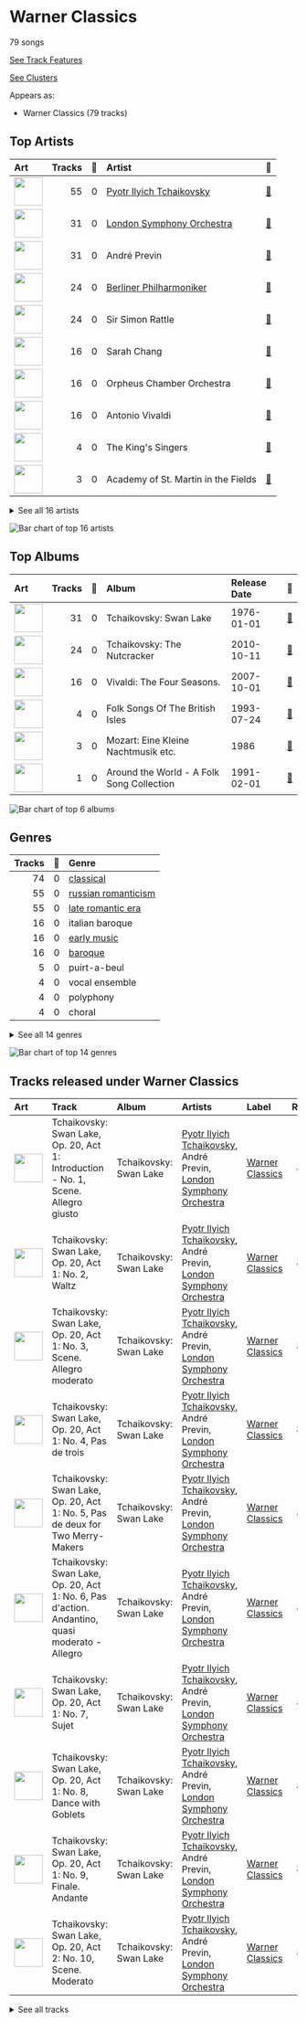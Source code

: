 # Warner Classics

79 songs

[See Track Features](audio_features.md)

[See Clusters](clusters/overview.md)

Appears as:
- Warner Classics (79 tracks)

## Top Artists

| Art | Tracks | 💚 | Artist | 🔗 |
|:---|---:|---:|:---|:---|
| <img src="https://i.scdn.co/image/9a7c31f43e22a95f6d3c57baf4f87a3a9d2b93e0" alt="" width="50" /> | 55 | 0 | [Pyotr Ilyich Tchaikovsky](../../artists/pyotr_ilyich_tchaikovsky/overview.md) | [🔗](https://open.spotify.com/artist/3MKCzCnpzw3TjUYs2v7vDA) |
| <img src="https://i.scdn.co/image/ab6761610000e5eb5a5d168879568c94e86c61aa" alt="" width="50" /> | 31 | 0 | [London Symphony Orchestra](../../artists/london_symphony_orchestra/overview.md) | [🔗](https://open.spotify.com/artist/5yxyJsFanEAuwSM5kOuZKc) |
| <img src="https://i.scdn.co/image/8680bc690ee5747b08f6a9a7566f000cce6e220b" alt="" width="50" /> | 31 | 0 | André Previn | [🔗](https://open.spotify.com/artist/2tfWguHr2nj4e8KXLKciVq) |
| <img src="https://i.scdn.co/image/ab6761610000e5eb92e0a1e423bd8590dcd43bda" alt="" width="50" /> | 24 | 0 | [Berliner Philharmoniker](../../artists/berliner_philharmoniker/overview.md) | [🔗](https://open.spotify.com/artist/6uRJnvQ3f8whVnmeoecv5Z) |
| <img src="https://i.scdn.co/image/3460fd826c1cc058c4c4134e6c695e00dcf89fa6" alt="" width="50" /> | 24 | 0 | Sir Simon Rattle | [🔗](https://open.spotify.com/artist/4GQwgdcDQwqtcHICjUNndp) |
| <img src="https://i.scdn.co/image/0a9d5ec941fbc045b93f26370c18b8bf0a659708" alt="" width="50" /> | 16 | 0 | Sarah Chang | [🔗](https://open.spotify.com/artist/5duxfFAQVkDT9g261fKlMP) |
| <img src="https://i.scdn.co/image/ab6761610000e5ebae79cc231c0bde53d5ed1f5b" alt="" width="50" /> | 16 | 0 | Orpheus Chamber Orchestra | [🔗](https://open.spotify.com/artist/35pZsti1RSA5Zv98jAm8kX) |
| <img src="https://i.scdn.co/image/9785700bae86f991f78183076861c7342a4bcf90" alt="" width="50" /> | 16 | 0 | Antonio Vivaldi | [🔗](https://open.spotify.com/artist/2QOIawHpSlOwXDvSqQ9YJR) |
| <img src="https://i.scdn.co/image/ab6761610000e5ebe4536d632bb182e3f82baaaf" alt="" width="50" /> | 4 | 0 | The King's Singers | [🔗](https://open.spotify.com/artist/5lR7yDVN4z9kahOiUSlMhe) |
| <img src="https://i.scdn.co/image/ab6761610000e5ebc8b13e554131116bf311f242" alt="" width="50" /> | 3 | 0 | Academy of St. Martin in the Fields | [🔗](https://open.spotify.com/artist/77CaCn32H4mOMQA7UElzfF) |


<details>
<summary>See all 16 artists</summary>

| Art | Tracks | 💚 | Artist | 🔗 |
|:---|---:|---:|:---|:---|
| <img src="https://i.scdn.co/image/addf4464734979a85ef71a61c421f23a6bc143ae" alt="" width="50" /> | 3 | 0 | Sir Neville Marriner | [🔗](https://open.spotify.com/artist/6NUhQz7eAEsZvjEHTKHux9) |
| <img src="https://i.scdn.co/image/ab6761610000e5eb7fa9108c6dadb8c3ec21da88" alt="" width="50" /> | 3 | 0 | [Wolfgang Amadeus Mozart](../../artists/wolfgang_amadeus_mozart/overview.md) | [🔗](https://open.spotify.com/artist/4NJhFmfw43RLBLjQvxDuRS) |
| | 1 | 0 | Andrew Busher | [🔗](https://open.spotify.com/artist/3Zbnq9cbmHkNBzUrfTe2Vb) |
| <img src="https://i.scdn.co/image/ab6761610000e5eba22072e4ee7e6a4b72b15f64" alt="" width="50" /> | 1 | 0 | Libera | [🔗](https://open.spotify.com/artist/235C4ktJ2aGIyqaBlXyg7e) |
| <img src="https://i.scdn.co/image/ab6761610000e5ebc63e900506fdff4b6177f920" alt="" width="50" /> | 1 | 0 | The Swingle Singers | [🔗](https://open.spotify.com/artist/1ZlFYysRdc6YaUH5FkxPl8) |
| <img src="https://i.scdn.co/image/ab6761610000e5eb8ce3e7c9e1c38c0edbe1528c" alt="" width="50" /> | 1 | 0 | Traditional | [🔗](https://open.spotify.com/artist/1U5zgr455OGyIkLNXvDdrf) |

</details>


![Bar chart of top 16 artists](../../images/labels/warner_classics/artists.png)

## Top Albums

| Art | Tracks | 💚 | Album | Release Date | 🔗 |
|:---|---:|---:|:---|:---|:---|
| <img src="https://i.scdn.co/image/ab67616d0000b2731d9c6602aa95abd8c5b146da" alt="" width="50" /> | 31 | 0 | Tchaikovsky: Swan Lake | 1976-01-01 | [🔗](https://open.spotify.com/album/7dVA06E7AP7P7VzPyNxQVO) |
| <img src="https://i.scdn.co/image/ab67616d0000b273f1972145094112a1268035f1" alt="" width="50" /> | 24 | 0 | Tchaikovsky: The Nutcracker | 2010-10-11 | [🔗](https://open.spotify.com/album/54Awn36ryf55PkZyOR4iwQ) |
| <img src="https://i.scdn.co/image/ab67616d0000b273377b94c377eac47079799c28" alt="" width="50" /> | 16 | 0 | Vivaldi: The Four Seasons. | 2007-10-01 | [🔗](https://open.spotify.com/album/4YpaKMCcb65yOoee75UUOh) |
| <img src="https://i.scdn.co/image/ab67616d0000b273efbc193171a2f99fe94911c6" alt="" width="50" /> | 4 | 0 | Folk Songs Of The British Isles | 1993-07-24 | [🔗](https://open.spotify.com/album/7eFKaVzp6K60oBnB2kTjwV) |
| <img src="https://i.scdn.co/image/ab67616d0000b27350f0e9f3fe510cfe42f5f2d9" alt="" width="50" /> | 3 | 0 | Mozart: Eine Kleine Nachtmusik etc. | 1986 | [🔗](https://open.spotify.com/album/5YCuibCDJrkVcS3UOAYqr9) |
| <img src="https://i.scdn.co/image/ab67616d0000b273fa70f75821d8ef6496b3ff64" alt="" width="50" /> | 1 | 0 | Around the World - A Folk Song Collection | 1991-02-01 | [🔗](https://open.spotify.com/album/2YLEK2g3iwuhW4vp02XRnn) |

![Bar chart of top 6 albums](../../images/labels/warner_classics/albums.png)

## Genres

| Tracks | 💚 | Genre |
|---:|---:|:---|
| 74 | 0 | [classical](../../genres/classical/overview.md) |
| 55 | 0 | [russian romanticism](../../genres/russian_romanticism/overview.md) |
| 55 | 0 | [late romantic era](../../genres/late_romantic_era/overview.md) |
| 16 | 0 | italian baroque |
| 16 | 0 | [early music](../../genres/early_music/overview.md) |
| 16 | 0 | [baroque](../../genres/baroque/overview.md) |
| 5 | 0 | puirt-a-beul |
| 4 | 0 | vocal ensemble |
| 4 | 0 | polyphony |
| 4 | 0 | choral |


<details>
<summary>See all 14 genres</summary>

| Tracks | 💚 | Genre |
|---:|---:|:---|
| 4 | 0 | cambridge choir |
| 4 | 0 | british choir |
| 3 | 0 | [classical era](../../genres/classical_era/overview.md) |
| 1 | 0 | gregorian chant |

</details>


![Bar chart of top 14 genres](../../images/labels/warner_classics/genres.png)

## Tracks released under Warner Classics

| Art | Track | Album | Artists | Label | Rank | 💚 | 🔗 |
|:---|:---|:---|:---|:---|---:|:---|:---|
| <img src="https://i.scdn.co/image/ab67616d0000b2731d9c6602aa95abd8c5b146da" alt="" width="50" /> | Tchaikovsky: Swan Lake, Op. 20, Act 1: Introduction - No. 1, Scene. Allegro giusto | Tchaikovsky: Swan Lake | [Pyotr Ilyich Tchaikovsky](../../artists/pyotr_ilyich_tchaikovsky/overview.md), André Previn, [London Symphony Orchestra](../../artists/london_symphony_orchestra/overview.md) | [Warner Classics](.) | 861 | | [🔗](https://open.spotify.com/track/5tNUaNoIMdJcdHGj25a7gD) |
| <img src="https://i.scdn.co/image/ab67616d0000b2731d9c6602aa95abd8c5b146da" alt="" width="50" /> | Tchaikovsky: Swan Lake, Op. 20, Act 1: No. 2, Waltz | Tchaikovsky: Swan Lake | [Pyotr Ilyich Tchaikovsky](../../artists/pyotr_ilyich_tchaikovsky/overview.md), André Previn, [London Symphony Orchestra](../../artists/london_symphony_orchestra/overview.md) | [Warner Classics](.) | 861 | | [🔗](https://open.spotify.com/track/7gwqbiFgNU1VddAK2XO5Wr) |
| <img src="https://i.scdn.co/image/ab67616d0000b2731d9c6602aa95abd8c5b146da" alt="" width="50" /> | Tchaikovsky: Swan Lake, Op. 20, Act 1: No. 3, Scene. Allegro moderato | Tchaikovsky: Swan Lake | [Pyotr Ilyich Tchaikovsky](../../artists/pyotr_ilyich_tchaikovsky/overview.md), André Previn, [London Symphony Orchestra](../../artists/london_symphony_orchestra/overview.md) | [Warner Classics](.) | 861 | | [🔗](https://open.spotify.com/track/2pck96k8ppFMeyTONVAFLq) |
| <img src="https://i.scdn.co/image/ab67616d0000b2731d9c6602aa95abd8c5b146da" alt="" width="50" /> | Tchaikovsky: Swan Lake, Op. 20, Act 1: No. 4, Pas de trois | Tchaikovsky: Swan Lake | [Pyotr Ilyich Tchaikovsky](../../artists/pyotr_ilyich_tchaikovsky/overview.md), André Previn, [London Symphony Orchestra](../../artists/london_symphony_orchestra/overview.md) | [Warner Classics](.) | 861 | | [🔗](https://open.spotify.com/track/3lE4dnrzG0FQxg67ZOl9rx) |
| <img src="https://i.scdn.co/image/ab67616d0000b2731d9c6602aa95abd8c5b146da" alt="" width="50" /> | Tchaikovsky: Swan Lake, Op. 20, Act 1: No. 5, Pas de deux for Two Merry-Makers | Tchaikovsky: Swan Lake | [Pyotr Ilyich Tchaikovsky](../../artists/pyotr_ilyich_tchaikovsky/overview.md), André Previn, [London Symphony Orchestra](../../artists/london_symphony_orchestra/overview.md) | [Warner Classics](.) | 861 | | [🔗](https://open.spotify.com/track/4c36o7MDZ6iXYedl5DMvO5) |
| <img src="https://i.scdn.co/image/ab67616d0000b2731d9c6602aa95abd8c5b146da" alt="" width="50" /> | Tchaikovsky: Swan Lake, Op. 20, Act 1: No. 6, Pas d'action. Andantino, quasi moderato - Allegro | Tchaikovsky: Swan Lake | [Pyotr Ilyich Tchaikovsky](../../artists/pyotr_ilyich_tchaikovsky/overview.md), André Previn, [London Symphony Orchestra](../../artists/london_symphony_orchestra/overview.md) | [Warner Classics](.) | 861 | | [🔗](https://open.spotify.com/track/6DlYVW2A5tBGwyrVYQnGsO) |
| <img src="https://i.scdn.co/image/ab67616d0000b2731d9c6602aa95abd8c5b146da" alt="" width="50" /> | Tchaikovsky: Swan Lake, Op. 20, Act 1: No. 7, Sujet | Tchaikovsky: Swan Lake | [Pyotr Ilyich Tchaikovsky](../../artists/pyotr_ilyich_tchaikovsky/overview.md), André Previn, [London Symphony Orchestra](../../artists/london_symphony_orchestra/overview.md) | [Warner Classics](.) | 861 | | [🔗](https://open.spotify.com/track/5vQefc73LyaFwEPPcVspar) |
| <img src="https://i.scdn.co/image/ab67616d0000b2731d9c6602aa95abd8c5b146da" alt="" width="50" /> | Tchaikovsky: Swan Lake, Op. 20, Act 1: No. 8, Dance with Goblets | Tchaikovsky: Swan Lake | [Pyotr Ilyich Tchaikovsky](../../artists/pyotr_ilyich_tchaikovsky/overview.md), André Previn, [London Symphony Orchestra](../../artists/london_symphony_orchestra/overview.md) | [Warner Classics](.) | 861 | | [🔗](https://open.spotify.com/track/5k4h8TjWUws1995o3eOW0X) |
| <img src="https://i.scdn.co/image/ab67616d0000b2731d9c6602aa95abd8c5b146da" alt="" width="50" /> | Tchaikovsky: Swan Lake, Op. 20, Act 1: No. 9, Finale. Andante | Tchaikovsky: Swan Lake | [Pyotr Ilyich Tchaikovsky](../../artists/pyotr_ilyich_tchaikovsky/overview.md), André Previn, [London Symphony Orchestra](../../artists/london_symphony_orchestra/overview.md) | [Warner Classics](.) | 861 | | [🔗](https://open.spotify.com/track/30zjefBZWdYaliUSutB6xZ) |
| <img src="https://i.scdn.co/image/ab67616d0000b2731d9c6602aa95abd8c5b146da" alt="" width="50" /> | Tchaikovsky: Swan Lake, Op. 20, Act 2: No. 10, Scene. Moderato | Tchaikovsky: Swan Lake | [Pyotr Ilyich Tchaikovsky](../../artists/pyotr_ilyich_tchaikovsky/overview.md), André Previn, [London Symphony Orchestra](../../artists/london_symphony_orchestra/overview.md) | [Warner Classics](.) | 861 | | [🔗](https://open.spotify.com/track/2xizRhme7pYeITbH1NLLGt) |


<details>
<summary>See all tracks</summary>

| Art | Track | Album | Artists | Label | Rank | 💚 | 🔗 |
|:---|:---|:---|:---|:---|---:|:---|:---|
| <img src="https://i.scdn.co/image/ab67616d0000b2731d9c6602aa95abd8c5b146da" alt="" width="50" /> | Tchaikovsky: Swan Lake, Op. 20, Act 2: No. 11, Scene. Allegro moderato - Moderato - Allegro vivo | Tchaikovsky: Swan Lake | [Pyotr Ilyich Tchaikovsky](../../artists/pyotr_ilyich_tchaikovsky/overview.md), André Previn, [London Symphony Orchestra](../../artists/london_symphony_orchestra/overview.md) | [Warner Classics](.) | 861 | | [🔗](https://open.spotify.com/track/5ItPxeVnRy31PwbheRAZyw) |
| <img src="https://i.scdn.co/image/ab67616d0000b2731d9c6602aa95abd8c5b146da" alt="" width="50" /> | Tchaikovsky: Swan Lake, Op. 20, Act 2: No. 12, Scene. Allegro - Moderato assai quasi andante | Tchaikovsky: Swan Lake | [Pyotr Ilyich Tchaikovsky](../../artists/pyotr_ilyich_tchaikovsky/overview.md), André Previn, [London Symphony Orchestra](../../artists/london_symphony_orchestra/overview.md) | [Warner Classics](.) | 861 | | [🔗](https://open.spotify.com/track/4MK0IoF2M5oUMvOrguhyYF) |
| <img src="https://i.scdn.co/image/ab67616d0000b2731d9c6602aa95abd8c5b146da" alt="" width="50" /> | Tchaikovsky: Swan Lake, Op. 20, Act 2: No. 13, Dances of the Swans | Tchaikovsky: Swan Lake | [Pyotr Ilyich Tchaikovsky](../../artists/pyotr_ilyich_tchaikovsky/overview.md), André Previn, [London Symphony Orchestra](../../artists/london_symphony_orchestra/overview.md) | [Warner Classics](.) | 861 | | [🔗](https://open.spotify.com/track/2LETLpcnlbL2d5IbnNYLf8) |
| <img src="https://i.scdn.co/image/ab67616d0000b2731d9c6602aa95abd8c5b146da" alt="" width="50" /> | Tchaikovsky: Swan Lake, Op. 20, Act 2: No. 14, Scene. Moderato | Tchaikovsky: Swan Lake | [Pyotr Ilyich Tchaikovsky](../../artists/pyotr_ilyich_tchaikovsky/overview.md), André Previn, [London Symphony Orchestra](../../artists/london_symphony_orchestra/overview.md) | [Warner Classics](.) | 861 | | [🔗](https://open.spotify.com/track/3NlS13lSrtQAL9Nf7ZNoRW) |
| <img src="https://i.scdn.co/image/ab67616d0000b2731d9c6602aa95abd8c5b146da" alt="" width="50" /> | Tchaikovsky: Swan Lake, Op. 20, Act 3, Appendix I: Pas de deux | Tchaikovsky: Swan Lake | [Pyotr Ilyich Tchaikovsky](../../artists/pyotr_ilyich_tchaikovsky/overview.md), André Previn, [London Symphony Orchestra](../../artists/london_symphony_orchestra/overview.md) | [Warner Classics](.) | 861 | | [🔗](https://open.spotify.com/track/7hh18ES59TNeJnBSVJKtmV) |
| <img src="https://i.scdn.co/image/ab67616d0000b2731d9c6602aa95abd8c5b146da" alt="" width="50" /> | Tchaikovsky: Swan Lake, Op. 20, Act 3, Appendix II: No. 20a, Russian Dance | Tchaikovsky: Swan Lake | [Pyotr Ilyich Tchaikovsky](../../artists/pyotr_ilyich_tchaikovsky/overview.md), André Previn, [London Symphony Orchestra](../../artists/london_symphony_orchestra/overview.md) | [Warner Classics](.) | 861 | | [🔗](https://open.spotify.com/track/0H9IxK78CYvsvIWa3fNpdS) |
| <img src="https://i.scdn.co/image/ab67616d0000b2731d9c6602aa95abd8c5b146da" alt="" width="50" /> | Tchaikovsky: Swan Lake, Op. 20, Act 3: No. 15, Scene. March - Allegro giusto | Tchaikovsky: Swan Lake | [Pyotr Ilyich Tchaikovsky](../../artists/pyotr_ilyich_tchaikovsky/overview.md), André Previn, [London Symphony Orchestra](../../artists/london_symphony_orchestra/overview.md) | [Warner Classics](.) | 861 | | [🔗](https://open.spotify.com/track/0x8zPL3DG2zfVSUzZQiCKL) |
| <img src="https://i.scdn.co/image/ab67616d0000b2731d9c6602aa95abd8c5b146da" alt="" width="50" /> | Tchaikovsky: Swan Lake, Op. 20, Act 3: No. 16, Ballabile. Dance of the Guests and the Dwarfs | Tchaikovsky: Swan Lake | [Pyotr Ilyich Tchaikovsky](../../artists/pyotr_ilyich_tchaikovsky/overview.md), André Previn, [London Symphony Orchestra](../../artists/london_symphony_orchestra/overview.md) | [Warner Classics](.) | 861 | | [🔗](https://open.spotify.com/track/6fvore08Y6schFpAtmapXW) |
| <img src="https://i.scdn.co/image/ab67616d0000b2731d9c6602aa95abd8c5b146da" alt="" width="50" /> | Tchaikovsky: Swan Lake, Op. 20, Act 3: No. 17, Entrance of the Guests and Waltz | Tchaikovsky: Swan Lake | [Pyotr Ilyich Tchaikovsky](../../artists/pyotr_ilyich_tchaikovsky/overview.md), André Previn, [London Symphony Orchestra](../../artists/london_symphony_orchestra/overview.md) | [Warner Classics](.) | 861 | | [🔗](https://open.spotify.com/track/1RiQJx6VNLVG2SLbyiN6tK) |
| <img src="https://i.scdn.co/image/ab67616d0000b2731d9c6602aa95abd8c5b146da" alt="" width="50" /> | Tchaikovsky: Swan Lake, Op. 20, Act 3: No. 18, Scene. Allegro - Allegro giusto | Tchaikovsky: Swan Lake | [Pyotr Ilyich Tchaikovsky](../../artists/pyotr_ilyich_tchaikovsky/overview.md), André Previn, [London Symphony Orchestra](../../artists/london_symphony_orchestra/overview.md) | [Warner Classics](.) | 861 | | [🔗](https://open.spotify.com/track/2YzKk2NMadveUJ5gSMmo5W) |
| <img src="https://i.scdn.co/image/ab67616d0000b2731d9c6602aa95abd8c5b146da" alt="" width="50" /> | Tchaikovsky: Swan Lake, Op. 20, Act 3: No. 19, Pas de six | Tchaikovsky: Swan Lake | [Pyotr Ilyich Tchaikovsky](../../artists/pyotr_ilyich_tchaikovsky/overview.md), André Previn, [London Symphony Orchestra](../../artists/london_symphony_orchestra/overview.md) | [Warner Classics](.) | 861 | | [🔗](https://open.spotify.com/track/5BgU68GB0DoFSxkwuIsLU2) |
| <img src="https://i.scdn.co/image/ab67616d0000b2731d9c6602aa95abd8c5b146da" alt="" width="50" /> | Tchaikovsky: Swan Lake, Op. 20, Act 3: No. 20, Hungarian Dance "Czárdás" | Tchaikovsky: Swan Lake | [Pyotr Ilyich Tchaikovsky](../../artists/pyotr_ilyich_tchaikovsky/overview.md), André Previn, [London Symphony Orchestra](../../artists/london_symphony_orchestra/overview.md) | [Warner Classics](.) | 861 | | [🔗](https://open.spotify.com/track/6YbcqXNj8MEclUKVeicLYU) |
| <img src="https://i.scdn.co/image/ab67616d0000b2731d9c6602aa95abd8c5b146da" alt="" width="50" /> | Tchaikovsky: Swan Lake, Op. 20, Act 3: No. 21, Spanish Dance | Tchaikovsky: Swan Lake | [Pyotr Ilyich Tchaikovsky](../../artists/pyotr_ilyich_tchaikovsky/overview.md), André Previn, [London Symphony Orchestra](../../artists/london_symphony_orchestra/overview.md) | [Warner Classics](.) | 861 | | [🔗](https://open.spotify.com/track/3Vulgn0kOld0a561mg7yt4) |
| <img src="https://i.scdn.co/image/ab67616d0000b2731d9c6602aa95abd8c5b146da" alt="" width="50" /> | Tchaikovsky: Swan Lake, Op. 20, Act 3: No. 22, Neapolitan Dance | Tchaikovsky: Swan Lake | [Pyotr Ilyich Tchaikovsky](../../artists/pyotr_ilyich_tchaikovsky/overview.md), André Previn, [London Symphony Orchestra](../../artists/london_symphony_orchestra/overview.md) | [Warner Classics](.) | 861 | | [🔗](https://open.spotify.com/track/4nj7bhtLH0R1xW0mybToZx) |
| <img src="https://i.scdn.co/image/ab67616d0000b2731d9c6602aa95abd8c5b146da" alt="" width="50" /> | Tchaikovsky: Swan Lake, Op. 20, Act 3: No. 23, Mazurka | Tchaikovsky: Swan Lake | [Pyotr Ilyich Tchaikovsky](../../artists/pyotr_ilyich_tchaikovsky/overview.md), André Previn, [London Symphony Orchestra](../../artists/london_symphony_orchestra/overview.md) | [Warner Classics](.) | 861 | | [🔗](https://open.spotify.com/track/2yf6Hbs6YR3o1iEtOxr91R) |
| <img src="https://i.scdn.co/image/ab67616d0000b2731d9c6602aa95abd8c5b146da" alt="" width="50" /> | Tchaikovsky: Swan Lake, Op. 20, Act 3: No. 24, Scene. Allegro - Valse - Allegro vivo | Tchaikovsky: Swan Lake | [Pyotr Ilyich Tchaikovsky](../../artists/pyotr_ilyich_tchaikovsky/overview.md), André Previn, [London Symphony Orchestra](../../artists/london_symphony_orchestra/overview.md) | [Warner Classics](.) | 861 | | [🔗](https://open.spotify.com/track/6kmeyBsHTsgvNfng8D3r1d) |
| <img src="https://i.scdn.co/image/ab67616d0000b2731d9c6602aa95abd8c5b146da" alt="" width="50" /> | Tchaikovsky: Swan Lake, Op. 20, Act 4: No. 25, Entr'acte | Tchaikovsky: Swan Lake | [Pyotr Ilyich Tchaikovsky](../../artists/pyotr_ilyich_tchaikovsky/overview.md), André Previn, [London Symphony Orchestra](../../artists/london_symphony_orchestra/overview.md) | [Warner Classics](.) | 861 | | [🔗](https://open.spotify.com/track/4e1dRJR5QrPOlfjx3jShah) |
| <img src="https://i.scdn.co/image/ab67616d0000b2731d9c6602aa95abd8c5b146da" alt="" width="50" /> | Tchaikovsky: Swan Lake, Op. 20, Act 4: No. 26, Scene. Allegro ma non troppo | Tchaikovsky: Swan Lake | [Pyotr Ilyich Tchaikovsky](../../artists/pyotr_ilyich_tchaikovsky/overview.md), André Previn, [London Symphony Orchestra](../../artists/london_symphony_orchestra/overview.md) | [Warner Classics](.) | 861 | | [🔗](https://open.spotify.com/track/4DhZXyID8nEQmTqWzZ0nC7) |
| <img src="https://i.scdn.co/image/ab67616d0000b2731d9c6602aa95abd8c5b146da" alt="" width="50" /> | Tchaikovsky: Swan Lake, Op. 20, Act 4: No. 27, Dance of the Little Swans | Tchaikovsky: Swan Lake | [Pyotr Ilyich Tchaikovsky](../../artists/pyotr_ilyich_tchaikovsky/overview.md), André Previn, [London Symphony Orchestra](../../artists/london_symphony_orchestra/overview.md) | [Warner Classics](.) | 861 | | [🔗](https://open.spotify.com/track/4Qu4tyMIENrOgUSGGbJhb4) |
| <img src="https://i.scdn.co/image/ab67616d0000b2731d9c6602aa95abd8c5b146da" alt="" width="50" /> | Tchaikovsky: Swan Lake, Op. 20, Act 4: No. 28, Scene. Allegro agitato | Tchaikovsky: Swan Lake | [Pyotr Ilyich Tchaikovsky](../../artists/pyotr_ilyich_tchaikovsky/overview.md), André Previn, [London Symphony Orchestra](../../artists/london_symphony_orchestra/overview.md) | [Warner Classics](.) | 861 | | [🔗](https://open.spotify.com/track/5jg3xtvH1ZkLO2XtaefaSF) |
| <img src="https://i.scdn.co/image/ab67616d0000b2731d9c6602aa95abd8c5b146da" alt="" width="50" /> | Tchaikovsky: Swan Lake, Op. 20, Act 4: No. 29, Finale | Tchaikovsky: Swan Lake | [Pyotr Ilyich Tchaikovsky](../../artists/pyotr_ilyich_tchaikovsky/overview.md), André Previn, [London Symphony Orchestra](../../artists/london_symphony_orchestra/overview.md) | [Warner Classics](.) | 861 | | [🔗](https://open.spotify.com/track/5nYUMQDawD0zfqMtqXq8Ds) |
| <img src="https://i.scdn.co/image/ab67616d0000b27350f0e9f3fe510cfe42f5f2d9" alt="" width="50" /> | Mozart: Serenade No. 13 in G Major, K. 525 "Eine kleine Nachtmusik": II. Romance. Andante | Mozart: Eine Kleine Nachtmusik etc. | [Wolfgang Amadeus Mozart](../../artists/wolfgang_amadeus_mozart/overview.md), Sir Neville Marriner, Academy of St. Martin in the Fields | [Warner Classics](.) | 861 | | [🔗](https://open.spotify.com/track/5c8aHvonwKaBAoOIXmHQdt) |
| <img src="https://i.scdn.co/image/ab67616d0000b27350f0e9f3fe510cfe42f5f2d9" alt="" width="50" /> | Mozart: Serenade No. 13 in G Major, K. 525 "Eine kleine Nachtmusik": III. Menuetto. Allegretto | Mozart: Eine Kleine Nachtmusik etc. | [Wolfgang Amadeus Mozart](../../artists/wolfgang_amadeus_mozart/overview.md), Sir Neville Marriner, Academy of St. Martin in the Fields | [Warner Classics](.) | 861 | | [🔗](https://open.spotify.com/track/0u1geqo8UUXA6nqLGWdEt4) |
| <img src="https://i.scdn.co/image/ab67616d0000b27350f0e9f3fe510cfe42f5f2d9" alt="" width="50" /> | Mozart: Serenade No. 13 in G Major, K. 525 "Eine kleine Nachtmusik": IV. Rondo. Allegro | Mozart: Eine Kleine Nachtmusik etc. | [Wolfgang Amadeus Mozart](../../artists/wolfgang_amadeus_mozart/overview.md), Sir Neville Marriner, Academy of St. Martin in the Fields | [Warner Classics](.) | 861 | | [🔗](https://open.spotify.com/track/5gFRhodjlXDFR5voxOymN9) |
| <img src="https://i.scdn.co/image/ab67616d0000b273fa70f75821d8ef6496b3ff64" alt="" width="50" /> | Traditional: Ciao, Bella, Ciao | Around the World - A Folk Song Collection | Traditional, The Swingle Singers, Andrew Busher | [Warner Classics](.) | 861 | | [🔗](https://open.spotify.com/track/6bVBff0oOgog8kjTPLUgBI) |
| <img src="https://i.scdn.co/image/ab67616d0000b273efbc193171a2f99fe94911c6" alt="" width="50" /> | Danny Boy | Folk Songs Of The British Isles | The King's Singers | [Warner Classics](.) | 861 | | [🔗](https://open.spotify.com/track/0pSU2FXTmbfKh2wEVSOeg6) |
| <img src="https://i.scdn.co/image/ab67616d0000b273efbc193171a2f99fe94911c6" alt="" width="50" /> | Greensleeves | Folk Songs Of The British Isles | The King's Singers | [Warner Classics](.) | 861 | | [🔗](https://open.spotify.com/track/2rQPqQITnqplm3JmNkYe45) |
| <img src="https://i.scdn.co/image/ab67616d0000b273efbc193171a2f99fe94911c6" alt="" width="50" /> | Loch Lomond | Folk Songs Of The British Isles | The King's Singers | [Warner Classics](.) | 861 | | [🔗](https://open.spotify.com/track/0OHTE11AbX3oeT623REE0L) |
| <img src="https://i.scdn.co/image/ab67616d0000b273efbc193171a2f99fe94911c6" alt="" width="50" /> | Scarborough Fair | Folk Songs Of The British Isles | The King's Singers | [Warner Classics](.) | 861 | | [🔗](https://open.spotify.com/track/0kXXBfNHkfCrReBXi3AqMB) |
| <img src="https://i.scdn.co/image/ab67616d0000b273377b94c377eac47079799c28" alt="" width="50" /> | Vivaldi: L'estro armonico, Violin Concerto in A Minor, Op. 3 No. 6, RV 356: I. Allegro | Vivaldi: The Four Seasons. | Antonio Vivaldi, Sarah Chang, Orpheus Chamber Orchestra | [Warner Classics](.) | 861 | | [🔗](https://open.spotify.com/track/6EDoOwFAXcyDQ1bhYtO9yb) |
| <img src="https://i.scdn.co/image/ab67616d0000b273377b94c377eac47079799c28" alt="" width="50" /> | Vivaldi: The Four Seasons, Violin Concerto in E Major, Op. 8 No. 1, RV 269 "Spring": I. Allegro | Vivaldi: The Four Seasons. | Antonio Vivaldi, Sarah Chang, Orpheus Chamber Orchestra | [Warner Classics](.) | 861 | | [🔗](https://open.spotify.com/track/1NMgzkX89QZ2TuMSiJoILl) |
| <img src="https://i.scdn.co/image/ab67616d0000b273377b94c377eac47079799c28" alt="" width="50" /> | Vivaldi: The Four Seasons, Violin Concerto in E Major, Op. 8 No. 1, RV 269 "Spring": II. Largo e pianissimo sempre | Vivaldi: The Four Seasons. | Antonio Vivaldi, Sarah Chang, Orpheus Chamber Orchestra | [Warner Classics](.) | 861 | | [🔗](https://open.spotify.com/track/51K6N03QPEQ4fpTGrzcP3k) |
| <img src="https://i.scdn.co/image/ab67616d0000b273377b94c377eac47079799c28" alt="" width="50" /> | Vivaldi: The Four Seasons, Violin Concerto in E Major, Op. 8 No. 1, RV 269 "Spring": III. Allegro | Vivaldi: The Four Seasons. | Antonio Vivaldi, Sarah Chang, Orpheus Chamber Orchestra | [Warner Classics](.) | 861 | | [🔗](https://open.spotify.com/track/3k6tQABkAsr1Mq7eDRJwk1) |
| <img src="https://i.scdn.co/image/ab67616d0000b273377b94c377eac47079799c28" alt="" width="50" /> | Vivaldi: The Four Seasons, Violin Concerto in F Major, Op. 8 No. 3, RV 293 "Autumn": I. Allegro | Vivaldi: The Four Seasons. | Antonio Vivaldi, Sarah Chang, Orpheus Chamber Orchestra | [Warner Classics](.) | 861 | | [🔗](https://open.spotify.com/track/0KJHN5Y2zDcKh7riFHvpTt) |
| <img src="https://i.scdn.co/image/ab67616d0000b273377b94c377eac47079799c28" alt="" width="50" /> | Vivaldi: The Four Seasons, Violin Concerto in F Major, Op. 8 No. 3, RV 293 "Autumn": II. Adagio molto | Vivaldi: The Four Seasons. | Antonio Vivaldi, Sarah Chang, Orpheus Chamber Orchestra | [Warner Classics](.) | 861 | | [🔗](https://open.spotify.com/track/0CmKuDto0oNAYzBOzjDjqV) |
| <img src="https://i.scdn.co/image/ab67616d0000b273377b94c377eac47079799c28" alt="" width="50" /> | Vivaldi: The Four Seasons, Violin Concerto in F Major, Op. 8 No. 3, RV 293 "Autumn": III. Allegro "La caccia" | Vivaldi: The Four Seasons. | Antonio Vivaldi, Sarah Chang, Orpheus Chamber Orchestra | [Warner Classics](.) | 861 | | [🔗](https://open.spotify.com/track/6zOijs9wmanFgqIBqz2IKQ) |
| <img src="https://i.scdn.co/image/ab67616d0000b273377b94c377eac47079799c28" alt="" width="50" /> | Vivaldi: The Four Seasons, Violin Concerto in F Minor, Op. 8 No. 4, RV 297 "Winter": I. Allegro non molto | Vivaldi: The Four Seasons. | Antonio Vivaldi, Sarah Chang, Orpheus Chamber Orchestra | [Warner Classics](.) | 861 | | [🔗](https://open.spotify.com/track/5llR5SF5ojZV4oSvIFlGUL) |
| <img src="https://i.scdn.co/image/ab67616d0000b273377b94c377eac47079799c28" alt="" width="50" /> | Vivaldi: The Four Seasons, Violin Concerto in F Minor, Op. 8 No. 4, RV 297 "Winter": II. Largo | Vivaldi: The Four Seasons. | Antonio Vivaldi, Sarah Chang, Orpheus Chamber Orchestra | [Warner Classics](.) | 861 | | [🔗](https://open.spotify.com/track/3zWIb6UTHGfWkjimJ6wIJG) |
| <img src="https://i.scdn.co/image/ab67616d0000b273377b94c377eac47079799c28" alt="" width="50" /> | Vivaldi: The Four Seasons, Violin Concerto in F Minor, Op. 8 No. 4, RV 297 "Winter": III. Allegro | Vivaldi: The Four Seasons. | Antonio Vivaldi, Sarah Chang, Orpheus Chamber Orchestra | [Warner Classics](.) | 861 | | [🔗](https://open.spotify.com/track/3NssaIXNMQJHoCYXvxExET) |
| <img src="https://i.scdn.co/image/ab67616d0000b273377b94c377eac47079799c28" alt="" width="50" /> | Vivaldi: The Four Seasons, Violin Concerto in G Minor, Op. 8 No. 2, RV 315 "Summer": I. Allegro non molto | Vivaldi: The Four Seasons. | Antonio Vivaldi, Sarah Chang, Orpheus Chamber Orchestra | [Warner Classics](.) | 861 | | [🔗](https://open.spotify.com/track/0kQuEbV8Zckr9tBgM8U7Xs) |
| <img src="https://i.scdn.co/image/ab67616d0000b273377b94c377eac47079799c28" alt="" width="50" /> | Vivaldi: The Four Seasons, Violin Concerto in G Minor, Op. 8 No. 2, RV 315 "Summer": II. Adagio | Vivaldi: The Four Seasons. | Antonio Vivaldi, Sarah Chang, Orpheus Chamber Orchestra | [Warner Classics](.) | 861 | | [🔗](https://open.spotify.com/track/3bvUD0brjrqPYapZxGBsu3) |
| <img src="https://i.scdn.co/image/ab67616d0000b273377b94c377eac47079799c28" alt="" width="50" /> | Vivaldi: The Four Seasons, Violin Concerto in G Minor, Op. 8 No. 2, RV 315 "Summer": III. Presto | Vivaldi: The Four Seasons. | Antonio Vivaldi, Sarah Chang, Orpheus Chamber Orchestra | [Warner Classics](.) | 861 | | [🔗](https://open.spotify.com/track/1gewYqj350HHu63L8iwMbV) |
| <img src="https://i.scdn.co/image/ab67616d0000b273377b94c377eac47079799c28" alt="" width="50" /> | Vivaldi: Violin Concerto in G Minor, Op. 12 No. 1, RV 317: I. Allegro aperto | Vivaldi: The Four Seasons. | Antonio Vivaldi, Sarah Chang, Orpheus Chamber Orchestra | [Warner Classics](.) | 861 | | [🔗](https://open.spotify.com/track/27FVkepjzJBhU40KS1xSzp) |
| <img src="https://i.scdn.co/image/ab67616d0000b273377b94c377eac47079799c28" alt="" width="50" /> | Vivaldi: Violin Concerto in G Minor, Op. 12 No. 1, RV 317: II. Largo | Vivaldi: The Four Seasons. | Antonio Vivaldi, Sarah Chang, Orpheus Chamber Orchestra | [Warner Classics](.) | 861 | | [🔗](https://open.spotify.com/track/3A5AucW2JWRYhjPAu13jiw) |
| <img src="https://i.scdn.co/image/ab67616d0000b273377b94c377eac47079799c28" alt="" width="50" /> | Vivaldi: Violin Concerto in G Minor, Op. 12 No. 1, RV 317: III. Allegro | Vivaldi: The Four Seasons. | Antonio Vivaldi, Sarah Chang, Orpheus Chamber Orchestra | [Warner Classics](.) | 861 | | [🔗](https://open.spotify.com/track/0IqtbGczjbFsMoCgS90Rux) |
| <img src="https://i.scdn.co/image/ab67616d0000b273f1972145094112a1268035f1" alt="" width="50" /> | Tchaikovsky: The Nutcracker, Op. 71, Act 2: No. 12e, Divertissement. Dance of the Reed-Flutes | Tchaikovsky: The Nutcracker | [Pyotr Ilyich Tchaikovsky](../../artists/pyotr_ilyich_tchaikovsky/overview.md), Sir Simon Rattle, [Berliner Philharmoniker](../../artists/berliner_philharmoniker/overview.md) | [Warner Classics](.) | 861 | | [🔗](https://open.spotify.com/track/2FSMEjWvRqmrdZbsqiW8ds) |
| <img src="https://i.scdn.co/image/ab67616d0000b273f1972145094112a1268035f1" alt="" width="50" /> | Tchaikovsky: The Nutcracker, Op. 71, Act 2: No. 13, Waltz of the Flowers | Tchaikovsky: The Nutcracker | [Pyotr Ilyich Tchaikovsky](../../artists/pyotr_ilyich_tchaikovsky/overview.md), Sir Simon Rattle, [Berliner Philharmoniker](../../artists/berliner_philharmoniker/overview.md) | [Warner Classics](.) | 861 | | [🔗](https://open.spotify.com/track/0CJuLeZpCdqrqoCMXWZw8k) |
| <img src="https://i.scdn.co/image/ab67616d0000b273f1972145094112a1268035f1" alt="" width="50" /> | Tchaikovsky: The Nutcracker, Op. 71, Act 2: No. 14c, Pas de deux. Variation II "Dance of the Sugar Plum Fairy" | Tchaikovsky: The Nutcracker | [Pyotr Ilyich Tchaikovsky](../../artists/pyotr_ilyich_tchaikovsky/overview.md), Sir Simon Rattle, [Berliner Philharmoniker](../../artists/berliner_philharmoniker/overview.md) | [Warner Classics](.) | 861 | | [🔗](https://open.spotify.com/track/1oDAFTOXZGSQedBa6hXGhT) |
| <img src="https://i.scdn.co/image/ab67616d0000b273f1972145094112a1268035f1" alt="" width="50" /> | Tchaikovsky: The Nutcracker, Op. 71, Act I, Scene 1: No. 1, Decoration of the Christmas Tree | Tchaikovsky: The Nutcracker | [Pyotr Ilyich Tchaikovsky](../../artists/pyotr_ilyich_tchaikovsky/overview.md), Sir Simon Rattle, [Berliner Philharmoniker](../../artists/berliner_philharmoniker/overview.md) | [Warner Classics](.) | 861 | | [🔗](https://open.spotify.com/track/7hVsNjrvtfXZlzxW5vxsAi) |
| <img src="https://i.scdn.co/image/ab67616d0000b273f1972145094112a1268035f1" alt="" width="50" /> | Tchaikovsky: The Nutcracker, Op. 71, Act I, Scene 1: No. 3, Children's Galop and Entry of the Parents | Tchaikovsky: The Nutcracker | [Pyotr Ilyich Tchaikovsky](../../artists/pyotr_ilyich_tchaikovsky/overview.md), Sir Simon Rattle, [Berliner Philharmoniker](../../artists/berliner_philharmoniker/overview.md) | [Warner Classics](.) | 861 | | [🔗](https://open.spotify.com/track/6yTPBtEggdlBgGEUL94sn1) |
| <img src="https://i.scdn.co/image/ab67616d0000b273f1972145094112a1268035f1" alt="" width="50" /> | Tchaikovsky: The Nutcracker, Op. 71, Act I, Scene 1: No. 4, Dancing Scene. Arrival of Drosselmeyer | Tchaikovsky: The Nutcracker | [Pyotr Ilyich Tchaikovsky](../../artists/pyotr_ilyich_tchaikovsky/overview.md), Sir Simon Rattle, [Berliner Philharmoniker](../../artists/berliner_philharmoniker/overview.md) | [Warner Classics](.) | 861 | | [🔗](https://open.spotify.com/track/2NodH0sMaxRFSWePxkuutP) |
| <img src="https://i.scdn.co/image/ab67616d0000b273f1972145094112a1268035f1" alt="" width="50" /> | Tchaikovsky: The Nutcracker, Op. 71, Act I, Scene 1: No. 5, Scene and Grandfather Dance | Tchaikovsky: The Nutcracker | [Pyotr Ilyich Tchaikovsky](../../artists/pyotr_ilyich_tchaikovsky/overview.md), Sir Simon Rattle, [Berliner Philharmoniker](../../artists/berliner_philharmoniker/overview.md) | [Warner Classics](.) | 861 | | [🔗](https://open.spotify.com/track/7JUbQkbvdPnNqS8RdcfCtO) |
| <img src="https://i.scdn.co/image/ab67616d0000b273f1972145094112a1268035f1" alt="" width="50" /> | Tchaikovsky: The Nutcracker, Op. 71, Act I, Scene 1: No. 6, Clara and the Nutcracker | Tchaikovsky: The Nutcracker | [Pyotr Ilyich Tchaikovsky](../../artists/pyotr_ilyich_tchaikovsky/overview.md), Sir Simon Rattle, [Berliner Philharmoniker](../../artists/berliner_philharmoniker/overview.md) | [Warner Classics](.) | 861 | | [🔗](https://open.spotify.com/track/460K7NeHx8ttnZa0Qqh4Vx) |
| <img src="https://i.scdn.co/image/ab67616d0000b273f1972145094112a1268035f1" alt="" width="50" /> | Tchaikovsky: The Nutcracker, Op. 71, Act I, Scene 1: No. 7, The Battle | Tchaikovsky: The Nutcracker | [Pyotr Ilyich Tchaikovsky](../../artists/pyotr_ilyich_tchaikovsky/overview.md), Sir Simon Rattle, [Berliner Philharmoniker](../../artists/berliner_philharmoniker/overview.md) | [Warner Classics](.) | 861 | | [🔗](https://open.spotify.com/track/1npEvrkd5GA8djI76r68Ay) |
| <img src="https://i.scdn.co/image/ab67616d0000b273f1972145094112a1268035f1" alt="" width="50" /> | Tchaikovsky: The Nutcracker, Op. 71, Act I, Scene 2: No. 8, The Forest of Fir Trees in Winter. Journey Through the Snow | Tchaikovsky: The Nutcracker | [Pyotr Ilyich Tchaikovsky](../../artists/pyotr_ilyich_tchaikovsky/overview.md), Sir Simon Rattle, [Berliner Philharmoniker](../../artists/berliner_philharmoniker/overview.md) | [Warner Classics](.) | 861 | | [🔗](https://open.spotify.com/track/2bM4iYnqICtB3vAGplnz0d) |
| <img src="https://i.scdn.co/image/ab67616d0000b273f1972145094112a1268035f1" alt="" width="50" /> | Tchaikovsky: The Nutcracker, Op. 71, Act I, Scene 2: No. 9, Waltz of the Snowflakes | Tchaikovsky: The Nutcracker | [Pyotr Ilyich Tchaikovsky](../../artists/pyotr_ilyich_tchaikovsky/overview.md), Sir Simon Rattle, [Berliner Philharmoniker](../../artists/berliner_philharmoniker/overview.md), Libera | [Warner Classics](.) | 861 | | [🔗](https://open.spotify.com/track/5jXB4p8pQu9Ahv10ibU8fG) |
| <img src="https://i.scdn.co/image/ab67616d0000b273f1972145094112a1268035f1" alt="" width="50" /> | Tchaikovsky: The Nutcracker, Op. 71, Act I: No. 2, March | Tchaikovsky: The Nutcracker | [Pyotr Ilyich Tchaikovsky](../../artists/pyotr_ilyich_tchaikovsky/overview.md), Sir Simon Rattle, [Berliner Philharmoniker](../../artists/berliner_philharmoniker/overview.md) | [Warner Classics](.) | 861 | | [🔗](https://open.spotify.com/track/06am46cX3Z6YlSsg0TyVHA) |
| <img src="https://i.scdn.co/image/ab67616d0000b273f1972145094112a1268035f1" alt="" width="50" /> | Tchaikovsky: The Nutcracker, Op. 71, Act II: No. 10, The Enchanted Palace of Confiturembourg, the Kingdom of Sweets | Tchaikovsky: The Nutcracker | [Pyotr Ilyich Tchaikovsky](../../artists/pyotr_ilyich_tchaikovsky/overview.md), Sir Simon Rattle, [Berliner Philharmoniker](../../artists/berliner_philharmoniker/overview.md) | [Warner Classics](.) | 861 | | [🔗](https://open.spotify.com/track/7KwH7xYAQ5rFja2GnJLIqD) |
| <img src="https://i.scdn.co/image/ab67616d0000b273f1972145094112a1268035f1" alt="" width="50" /> | Tchaikovsky: The Nutcracker, Op. 71, Act II: No. 11, Arrival of Clara and the Nutcracker | Tchaikovsky: The Nutcracker | [Pyotr Ilyich Tchaikovsky](../../artists/pyotr_ilyich_tchaikovsky/overview.md), Sir Simon Rattle, [Berliner Philharmoniker](../../artists/berliner_philharmoniker/overview.md) | [Warner Classics](.) | 861 | | [🔗](https://open.spotify.com/track/3eHV5kXt0OZmrUTrO8wzMX) |
| <img src="https://i.scdn.co/image/ab67616d0000b273f1972145094112a1268035f1" alt="" width="50" /> | Tchaikovsky: The Nutcracker, Op. 71, Act II: No. 12a, Divertissement. Chocolate, Spanish Dance | Tchaikovsky: The Nutcracker | [Pyotr Ilyich Tchaikovsky](../../artists/pyotr_ilyich_tchaikovsky/overview.md), Sir Simon Rattle, [Berliner Philharmoniker](../../artists/berliner_philharmoniker/overview.md) | [Warner Classics](.) | 861 | | [🔗](https://open.spotify.com/track/0W5hxw5mvLIVZu1QIw7IpP) |
| <img src="https://i.scdn.co/image/ab67616d0000b273f1972145094112a1268035f1" alt="" width="50" /> | Tchaikovsky: The Nutcracker, Op. 71, Act II: No. 12b, Divertissement. Coffee, Arabian Dance | Tchaikovsky: The Nutcracker | [Pyotr Ilyich Tchaikovsky](../../artists/pyotr_ilyich_tchaikovsky/overview.md), Sir Simon Rattle, [Berliner Philharmoniker](../../artists/berliner_philharmoniker/overview.md) | [Warner Classics](.) | 861 | | [🔗](https://open.spotify.com/track/13rYowrPC2dk2Jhavquy1F) |
| <img src="https://i.scdn.co/image/ab67616d0000b273f1972145094112a1268035f1" alt="" width="50" /> | Tchaikovsky: The Nutcracker, Op. 71, Act II: No. 12c, Divertissement. Tea, Chinese Dance | Tchaikovsky: The Nutcracker | [Pyotr Ilyich Tchaikovsky](../../artists/pyotr_ilyich_tchaikovsky/overview.md), Sir Simon Rattle, [Berliner Philharmoniker](../../artists/berliner_philharmoniker/overview.md) | [Warner Classics](.) | 861 | | [🔗](https://open.spotify.com/track/7o5DCsdl4eIqusst2pVoKX) |
| <img src="https://i.scdn.co/image/ab67616d0000b273f1972145094112a1268035f1" alt="" width="50" /> | Tchaikovsky: The Nutcracker, Op. 71, Act II: No. 12d, Divertissement. Trepak, Russian Dance | Tchaikovsky: The Nutcracker | [Pyotr Ilyich Tchaikovsky](../../artists/pyotr_ilyich_tchaikovsky/overview.md), Sir Simon Rattle, [Berliner Philharmoniker](../../artists/berliner_philharmoniker/overview.md) | [Warner Classics](.) | 861 | | [🔗](https://open.spotify.com/track/6kHWawEbq5Vcyp8nSHhGjs) |
| <img src="https://i.scdn.co/image/ab67616d0000b273f1972145094112a1268035f1" alt="" width="50" /> | Tchaikovsky: The Nutcracker, Op. 71, Act II: No. 12f, Divertissement. Mother Gigogne and the Clowns | Tchaikovsky: The Nutcracker | [Pyotr Ilyich Tchaikovsky](../../artists/pyotr_ilyich_tchaikovsky/overview.md), Sir Simon Rattle, [Berliner Philharmoniker](../../artists/berliner_philharmoniker/overview.md) | [Warner Classics](.) | 861 | | [🔗](https://open.spotify.com/track/4L9KpsmAbyhXOZZkSybfaU) |
| <img src="https://i.scdn.co/image/ab67616d0000b273f1972145094112a1268035f1" alt="" width="50" /> | Tchaikovsky: The Nutcracker, Op. 71, Act II: No. 14a, Pas de deux. Andante maestoso | Tchaikovsky: The Nutcracker | [Pyotr Ilyich Tchaikovsky](../../artists/pyotr_ilyich_tchaikovsky/overview.md), Sir Simon Rattle, [Berliner Philharmoniker](../../artists/berliner_philharmoniker/overview.md) | [Warner Classics](.) | 861 | | [🔗](https://open.spotify.com/track/2oUX4i8ByoaDrHHz9z5Bga) |
| <img src="https://i.scdn.co/image/ab67616d0000b273f1972145094112a1268035f1" alt="" width="50" /> | Tchaikovsky: The Nutcracker, Op. 71, Act II: No. 14b, Pas de deux. Variation I "Tarantella" | Tchaikovsky: The Nutcracker | [Pyotr Ilyich Tchaikovsky](../../artists/pyotr_ilyich_tchaikovsky/overview.md), Sir Simon Rattle, [Berliner Philharmoniker](../../artists/berliner_philharmoniker/overview.md) | [Warner Classics](.) | 861 | | [🔗](https://open.spotify.com/track/0HbpdVxJlwPDRqsY3TmkTQ) |
| <img src="https://i.scdn.co/image/ab67616d0000b273f1972145094112a1268035f1" alt="" width="50" /> | Tchaikovsky: The Nutcracker, Op. 71, Act II: No. 14d, Pas de deux. Coda | Tchaikovsky: The Nutcracker | [Pyotr Ilyich Tchaikovsky](../../artists/pyotr_ilyich_tchaikovsky/overview.md), Sir Simon Rattle, [Berliner Philharmoniker](../../artists/berliner_philharmoniker/overview.md) | [Warner Classics](.) | 861 | | [🔗](https://open.spotify.com/track/3aBr1vgaFH9QlMIXQBx9f5) |
| <img src="https://i.scdn.co/image/ab67616d0000b273f1972145094112a1268035f1" alt="" width="50" /> | Tchaikovsky: The Nutcracker, Op. 71, Act II: No. 15, Final Waltz and Apotheosis | Tchaikovsky: The Nutcracker | [Pyotr Ilyich Tchaikovsky](../../artists/pyotr_ilyich_tchaikovsky/overview.md), Sir Simon Rattle, [Berliner Philharmoniker](../../artists/berliner_philharmoniker/overview.md) | [Warner Classics](.) | 861 | | [🔗](https://open.spotify.com/track/52JiOOIQ4xwLHEWdEV1aUF) |
| <img src="https://i.scdn.co/image/ab67616d0000b273f1972145094112a1268035f1" alt="" width="50" /> | Tchaikovsky: The Nutcracker, Op. 71: Miniature Overture | Tchaikovsky: The Nutcracker | [Pyotr Ilyich Tchaikovsky](../../artists/pyotr_ilyich_tchaikovsky/overview.md), Sir Simon Rattle, [Berliner Philharmoniker](../../artists/berliner_philharmoniker/overview.md) | [Warner Classics](.) | 861 | | [🔗](https://open.spotify.com/track/11WQasJcGWgh3mvR1UiBcm) |

</details>

